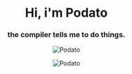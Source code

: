 <h1 align="center">Hi, i'm Podato</h1>
<h3 align="center">the compiler tells me to do things.</h3>

<p align="center"> <img src="https://komarev.com/ghpvc/?username=podato&style=flat-square" alt="Podato" /> </p>

<p align="center"> <img src="![Podato's github stats](https://github-readme-stats.vercel.app/api?username=podato&custom_title=Podato's%20SkidHub%20Stats&bg_color=943215559,F58529,FEDA77,DD2A7B,8134AF,515BD4&text_color=FFFF&)" alt="Podato" /> </p>
